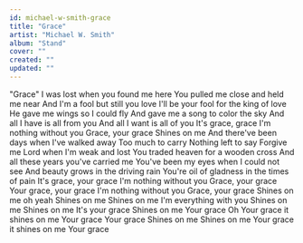 ```yaml
---
id: michael-w-smith-grace
title: "Grace"
artist: "Michael W. Smith"
album: "Stand"
cover: ""
created: ""
updated: ""
---
```


"Grace"
I was lost when you found me here
You pulled me close and held me near
And I'm a fool but still you love
I'll be your fool for the king of love
He gave me wings so I could fly
And gave me a song to color the sky
And all I have is all from you
And all I want is all of you
It's grace, grace
I'm nothing without you
Grace, your grace
Shines on me
And there've been days when I've walked away
Too much to carry
Nothing left to say
Forgive me Lord when I'm weak and lost
You traded heaven for a wooden cross
And all these years you've carried me
You've been my eyes when I could not see
And beauty grows in the driving rain
You're oil of gladness in the times of pain
It's grace, your grace
I'm nothing without you
Grace, your grace
Your grace, your grace
I'm nothing without you
Grace, your grace
Shines on me oh yeah
Shines on me
Shines on me
I'm everything with you
Shines on me
Shines on me
It's your grace
Shines on me
Your grace
Oh
Your grace it shines on me
Your grace
Your grace
Shines on me
Shines on me
Your grace it shines on me
Your grace
